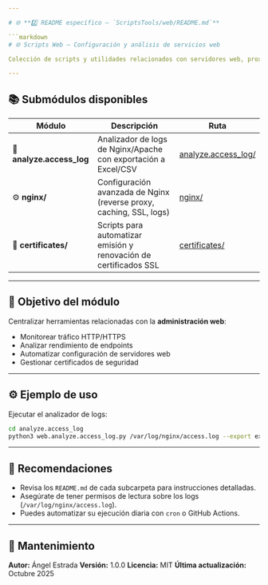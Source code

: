 ```yaml
---

# 🌐 **2️⃣ README específico — `ScriptsTools/web/README.md`**

```markdown
# 🌐 Scripts Web — Configuración y análisis de servicios web

Colección de scripts y utilidades relacionados con servidores web, proxies inversos, certificados SSL, y análisis de tráfico mediante Cloudflare y Nginx.

---
```


## 📚 Submódulos disponibles

| Módulo | Descripción | Ruta |
|--------|--------------|------|
| 🧩 **analyze.access_log** | Analizador de logs de Nginx/Apache con exportación a Excel/CSV | [analyze.access_log/](analyze.access_log) |
| ⚙️ **nginx/** | Configuración avanzada de Nginx (reverse proxy, caching, SSL, logs) | [nginx/](nginx) |
| 🔐 **certificates/** | Scripts para automatizar emisión y renovación de certificados SSL | [certificates/](certificates) |

---

## 🧠 Objetivo del módulo

Centralizar herramientas relacionadas con la **administración web**:  
- Monitorear tráfico HTTP/HTTPS  
- Analizar rendimiento de endpoints  
- Automatizar configuración de servidores web  
- Gestionar certificados de seguridad  

---

## ⚙️ Ejemplo de uso

Ejecutar el analizador de logs:
```bash
cd analyze.access_log
python3 web.analyze.access_log.py /var/log/nginx/access.log --export excel
````

---

## 🧩 Recomendaciones

* Revisa los `README.md` de cada subcarpeta para instrucciones detalladas.
* Asegúrate de tener permisos de lectura sobre los logs (`/var/log/nginx/access.log`).
* Puedes automatizar su ejecución diaria con `cron` o GitHub Actions.

---

## 👤 Mantenimiento

**Autor:** Ángel Estrada
**Versión:** 1.0.0
**Licencia:** MIT
**Última actualización:** Octubre 2025

```